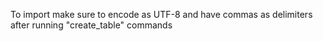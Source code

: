 To import make sure to encode as UTF-8 and have commas as delimiters after running "create_table" commands
